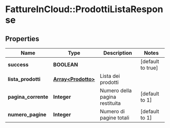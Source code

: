 # FattureInCloud::ProdottiListaResponse

## Properties
Name | Type | Description | Notes
------------ | ------------- | ------------- | -------------
**success** | **BOOLEAN** |  | [default to true]
**lista_prodotti** | [**Array&lt;Prodotto&gt;**](Prodotto.md) | Lista dei prodotti | 
**pagina_corrente** | **Integer** | Numero della pagina restituita | [default to 1]
**numero_pagine** | **Integer** | Numero di pagine totali | [default to 1]


